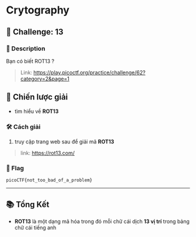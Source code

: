 
# Crytography

## 🧩 Challenge: 13

### 📝 Description

Bạn có biết ROT13 ?

> Link: https://play.picoctf.org/practice/challenge/62?category=2&page=1

## 🧠 Chiến lược giải
- tìm hiểu về **ROT13**


### 🛠️ Cách giải

1. truy cập trang web sau để giải mã **ROT13**
> link: https://rot13.com/

### 🏁 Flag
```
picoCTF{not_too_bad_of_a_problem}
```

---

## 📚 Tổng Kết
- **ROT13** là một dạng mã hóa trong đó mỗi chữ cái dịch **13 vị trí** trong bảng chữ cái tiếng anh
